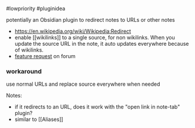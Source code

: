 #lowpriority #pluginidea

potentially an Obsidian plugin to redirect notes to URLs or other notes
- https://en.wikipedia.org/wiki/Wikipedia:Redirect
- enable [[wikilinks]] to a single source, for non wikilinks. When you update the source URL in the note, it auto updates everywhere because of wikilinks.
- [feature request](https://forum.obsidian.md/t/note-as-a-url-redirect/34718) on forum

### workaround 
use normal URLs and replace source everywhere when needed

Notes:
- if it redirects to an URL, does it work with the "open link in note-tab" plugin?
- similar to [[Aliases]]